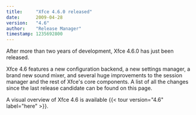 ```yaml
---
title:     "Xfce 4.6.0 released"
date:      2009-04-28
version:   "4.6"
author:    "Release Manager"
timestamp: 1235692800
---
```



After more than two years of development, Xfce 4.6.0 has just been released.

Xfce 4.6 features a new configuration backend, a new settings manager, a brand new sound mixer, and several huge improvements to the session manager and the rest of Xfce's core components. A list of all the changes since the last release candidate can be found on this page.

A visual overview of Xfce 4.6 is available {{< tour version="4.6" label="here" >}}.
